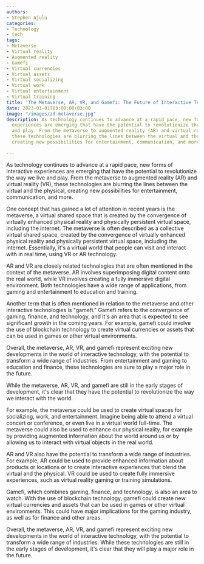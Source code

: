 ```yaml
---
authors:
- Stephen Ajulu
categories:
- Technology
- tech
tags:
- Metaverse
- Virtual reality
- Augmented reality
- Gamefi
- Virtual currencies
- Virtual assets
- Virtual socializing
- Virtual work
- Virtual entertainment
- Virtual training
title: 'The Metaverse, AR, VR, and Gamefi: The Future of Interactive Technology'
date: 2023-01-01T03:00:00+03:00
image: "/images/zd-metaverse.jpg"
description: As technology continues to advance at a rapid pace, new forms of interactive
  experiences are emerging that have the potential to revolutionize the way we live
  and play. From the metaverse to augmented reality (AR) and virtual reality (VR),
  these technologies are blurring the lines between the virtual and the physical,
  creating new possibilities for entertainment, communication, and more.

---
```

As technology continues to advance at a rapid pace, new forms of interactive experiences are emerging that have the potential to revolutionize the way we live and play. From the metaverse to augmented reality (AR) and virtual reality (VR), these technologies are blurring the lines between the virtual and the physical, creating new possibilities for entertainment, communication, and more.

One concept that has gained a lot of attention in recent years is the metaverse, a virtual shared space that is created by the convergence of virtually enhanced physical reality and physically persistent virtual space, including the internet. The metaverse is often described as a collective virtual shared space, created by the convergence of virtually enhanced physical reality and physically persistent virtual space, including the internet. Essentially, it's a virtual world that people can visit and interact with in real time, using VR or AR technology.

AR and VR are closely related technologies that are often mentioned in the context of the metaverse. AR involves superimposing digital content onto the real world, while VR involves creating a fully immersive digital environment. Both technologies have a wide range of applications, from gaming and entertainment to education and training.

Another term that is often mentioned in relation to the metaverse and other interactive technologies is "gamefi." Gamefi refers to the convergence of gaming, finance, and technology, and it's an area that is expected to see significant growth in the coming years. For example, gamefi could involve the use of blockchain technology to create virtual currencies or assets that can be used in games or other virtual environments.

Overall, the metaverse, AR, VR, and gamefi represent exciting new developments in the world of interactive technology, with the potential to transform a wide range of industries. From entertainment and gaming to education and finance, these technologies are sure to play a major role in the future.

While the metaverse, AR, VR, and gamefi are still in the early stages of development, it's clear that they have the potential to revolutionize the way we interact with the world.

For example, the metaverse could be used to create virtual spaces for socializing, work, and entertainment. Imagine being able to attend a virtual concert or conference, or even live in a virtual world full-time. The metaverse could also be used to enhance our physical reality, for example by providing augmented information about the world around us or by allowing us to interact with virtual objects in the real world.

AR and VR also have the potential to transform a wide range of industries. For example, AR could be used to provide enhanced information about products or locations or to create interactive experiences that blend the virtual and the physical. VR could be used to create fully immersive experiences, such as virtual reality gaming or training simulations.

Gamefi, which combines gaming, finance, and technology, is also an area to watch. With the use of blockchain technology, gamefi could create new virtual currencies and assets that can be used in games or other virtual environments. This could have major implications for the gaming industry, as well as for finance and other areas.

Overall, the metaverse, AR, VR, and gamefi represent exciting new developments in the world of interactive technology, with the potential to transform a wide range of industries. While these technologies are still in the early stages of development, it's clear that they will play a major role in the future.
